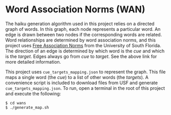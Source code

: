 # Word Association Norms (WAN)
The haiku generation algorithm used in this project relies on a directed graph of words.
In this graph, each node represents a particular word.
An edge is drawn between two nodes if the corresponding words are related.
Word relationships are determined by word association norms, and this project uses [Free Association Norms](http://w3.usf.edu/FreeAssociation/AppendixA/index.html) from the University of South Florida.
The direction of an edge is determined by which word is the _cue_ and which is the _target_.
Edges always go from _cue_ to _target_.
See the above link for more detailed information.

This project uses `cue_targets_mapping.json` to represent the graph.
This file maps a single word (the _cue_) to a list of other words (the _targets_).
A convenience script is included to download files from USF and generate `cue_targets_mapping.json`.
To run, open a terminal in the root of this project and execute the following:
```
$ cd wans
$ ./generate_map.sh
```
